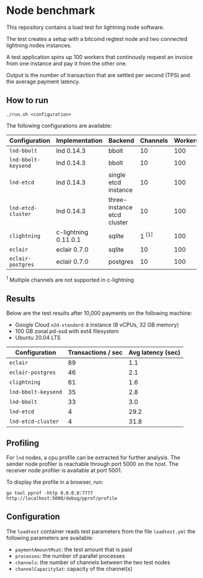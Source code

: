 # Node benchmark

This repository contains a load test for lightning node software.

The test creates a setup with a bitcoind regtest node and two connected
lightning nodes instances.

A test application spins up 100 workers that continously request an invoice
from one instance and pay it from the other one.

Output is the number of transaction that are settled per second (TPS) and the
average payment latency.

## How to run

`./run.sh <configuration>`

The following configurations are available:

Configuration | Implementation | Backend | Channels | Workers | Options
---|---|---|---|---|--
`lnd-bbolt` | lnd 0.14.3 | bbolt | 10 | 100  |
`lnd-bbolt-keysend` | lnd 0.14.3  | bbolt | 10 | 100 | keysend
`lnd-etcd` | lnd 0.14.3  | single etcd instance | 10 | 100 |
`lnd-etcd-cluster` | lnd 0.14.3  | three-instance etcd cluster | 10 | 100  |
`clightning` | c-lightning 0.11.0.1 | sqlite | 1 <sup>[1]</sup> | 100 |
`eclair` | eclair 0.7.0 | sqlite | 10 | 100 |
`eclair-postgres` | eclair 0.7.0 | postgres | 10 | 100 |

<sup>1</sup> Multiple channels are not supported in c-lightning  

## Results

Below are the test results after 10,000 payments on the following machine:

* Google Cloud `n2d-standard-8` instance (8 vCPUs, 32 GB memory)
* 100 GB zonal pd-ssd with ext4 filesystem
* Ubuntu 20.04 LTS

| Configuration | Transactions / sec | Avg latency (sec) |
|--|--|--|
|`eclair`| 89 | 1.1 |
|`eclair-postgres`| 46 | 2.1 |
|`clightning`| 61 | 1.6  |
|`lnd-bbolt-keysend`| 35 | 2.8 |
|`lnd-bbolt`| 33 | 3.0 |
|`lnd-etcd`| 4 | 29.2 |
|`lnd-etcd-cluster`| 4 | 31.8 |

## Profiling

For `lnd` nodes, a cpu profile can be extracted for further analysis. The sender node profiler is reachable through port 5000 on the host. The receiver node profiler is available at port 5001.

To display the profile in a browser, run:

`go tool pprof -http 0.0.0.0:7777 http://localhost:5000/debug/pprof/profile`

## Configuration

The `loadtest` container reads test parameters from the file `loadtest.yml` the
following parameters are available:

* `paymentAmountMsat`: the test amount that is paid
* `processes`: the number of parallel processes
* `channels`: the number of channels between the two test nodes
* `channelCapacitySat`: capacity of the channel(s)